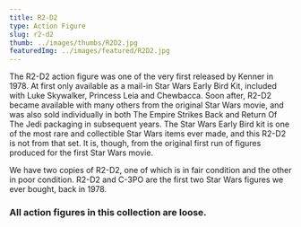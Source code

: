```yaml
---
title: R2-D2
type: Action Figure
slug: r2-d2
thumb: ../images/thumbs/R2D2.jpg
featuredImg: ../images/featured/R2D2.jpg
---
```


The R2-D2 action figure was one of the very first
released by Kenner in 1978. At first only available as a mail-in Star Wars Early Bird Kit, included with Luke Skywalker, Princess Leia and Chewbacca. Soon after, R2-D2 became available with many others from the original Star Wars movie, and was also sold individually in both The Empire Strikes Back and Return Of The Jedi packaging in subsequent years. The Star Wars Early Bird kit is one of the most rare and collectible Star Wars items ever made, and this R2-D2 is not from that set. It is, though, from the original first run of figures produced for the first Star Wars movie.

We have two copies of R2-D2, one of which is in fair condition and the other in poor condition. R2-D2 and C-3PO are the first two Star Wars figures we ever bought, back in 1978.

### All action figures in this collection are loose.